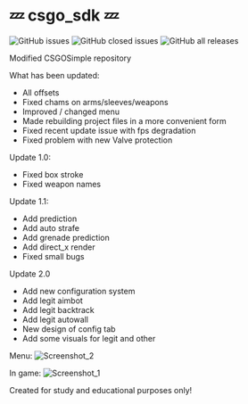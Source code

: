 # 💤 csgo_sdk 💤

![GitHub issues](https://img.shields.io/github/issues/xsslize/csgo_sdk)
![GitHub closed issues](https://img.shields.io/github/issues-closed/xsslize/csgo_sdk)
![GitHub all releases](https://img.shields.io/github/downloads/xsslize/csgo_sdk/total)

Modified CSGOSimple repository

What has been updated:
- All offsets
- Fixed chams on arms/sleeves/weapons
- Improved / changed menu
- Made rebuilding project files in a more convenient form
- Fixed recent update issue with fps degradation
- Fixed problem with new Valve protection

Update 1.0:
- Fixed box stroke
- Fixed weapon names

Update 1.1:
- Add prediction
- Add auto strafe
- Add grenade prediction
- Add direct_x render
- Fixed small bugs

Update 2.0
- Add new configuration system
- Add legit aimbot
- Add legit backtrack
- Add legit autowall
- New design of config tab
- Add some visuals for legit and other

Menu:
![Screenshot_2](https://user-images.githubusercontent.com/37377502/155980867-c1023e69-144e-4e0a-a370-5ca54c2c05a4.png)

In game:
![Screenshot_1](https://user-images.githubusercontent.com/37377502/155980915-8b600c91-44b8-4a16-8a31-85ead4e4fe83.png)

Created for study and educational purposes only!
